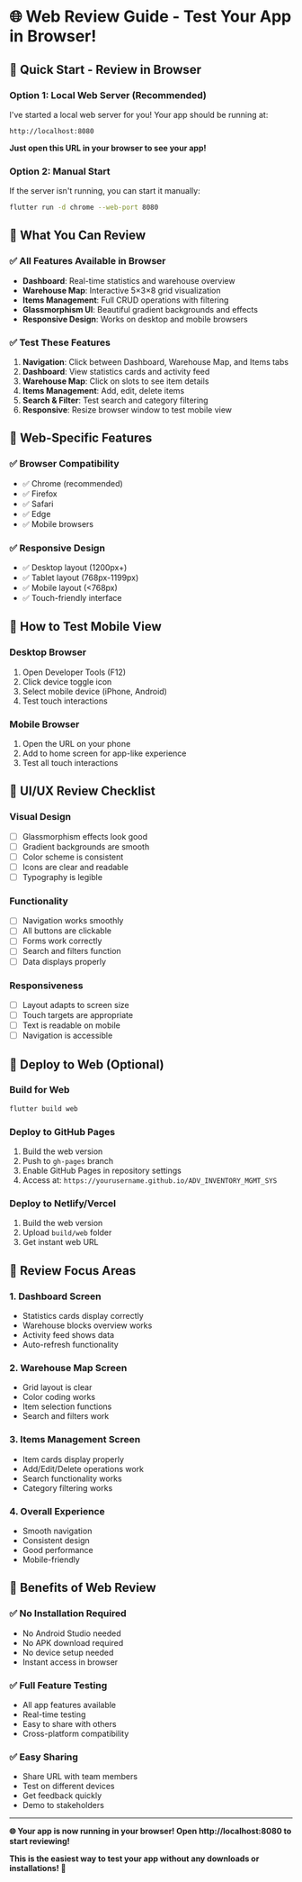 # 🌐 Web Review Guide - Test Your App in Browser!

## 🚀 **Quick Start - Review in Browser**

### **Option 1: Local Web Server (Recommended)**
I've started a local web server for you! Your app should be running at:
```
http://localhost:8080
```

**Just open this URL in your browser to see your app!**

### **Option 2: Manual Start**
If the server isn't running, you can start it manually:
```bash
flutter run -d chrome --web-port 8080
```

## 🎯 **What You Can Review**

### **✅ All Features Available in Browser**
- **Dashboard**: Real-time statistics and warehouse overview
- **Warehouse Map**: Interactive 5×3×8 grid visualization
- **Items Management**: Full CRUD operations with filtering
- **Glassmorphism UI**: Beautiful gradient backgrounds and effects
- **Responsive Design**: Works on desktop and mobile browsers

### **✅ Test These Features**
1. **Navigation**: Click between Dashboard, Warehouse Map, and Items tabs
2. **Dashboard**: View statistics cards and activity feed
3. **Warehouse Map**: Click on slots to see item details
4. **Items Management**: Add, edit, delete items
5. **Search & Filter**: Test search and category filtering
6. **Responsive**: Resize browser window to test mobile view

## 🔧 **Web-Specific Features**

### **✅ Browser Compatibility**
- ✅ Chrome (recommended)
- ✅ Firefox
- ✅ Safari
- ✅ Edge
- ✅ Mobile browsers

### **✅ Responsive Design**
- ✅ Desktop layout (1200px+)
- ✅ Tablet layout (768px-1199px)
- ✅ Mobile layout (<768px)
- ✅ Touch-friendly interface

## 📱 **How to Test Mobile View**

### **Desktop Browser**
1. Open Developer Tools (F12)
2. Click device toggle icon
3. Select mobile device (iPhone, Android)
4. Test touch interactions

### **Mobile Browser**
1. Open the URL on your phone
2. Add to home screen for app-like experience
3. Test all touch interactions

## 🎨 **UI/UX Review Checklist**

### **Visual Design**
- [ ] Glassmorphism effects look good
- [ ] Gradient backgrounds are smooth
- [ ] Color scheme is consistent
- [ ] Icons are clear and readable
- [ ] Typography is legible

### **Functionality**
- [ ] Navigation works smoothly
- [ ] All buttons are clickable
- [ ] Forms work correctly
- [ ] Search and filters function
- [ ] Data displays properly

### **Responsiveness**
- [ ] Layout adapts to screen size
- [ ] Touch targets are appropriate
- [ ] Text is readable on mobile
- [ ] Navigation is accessible

## 🚀 **Deploy to Web (Optional)**

### **Build for Web**
```bash
flutter build web
```

### **Deploy to GitHub Pages**
1. Build the web version
2. Push to `gh-pages` branch
3. Enable GitHub Pages in repository settings
4. Access at: `https://yourusername.github.io/ADV_INVENTORY_MGMT_SYS`

### **Deploy to Netlify/Vercel**
1. Build the web version
2. Upload `build/web` folder
3. Get instant web URL

## 🎯 **Review Focus Areas**

### **1. Dashboard Screen**
- Statistics cards display correctly
- Warehouse blocks overview works
- Activity feed shows data
- Auto-refresh functionality

### **2. Warehouse Map Screen**
- Grid layout is clear
- Color coding works
- Item selection functions
- Search and filters work

### **3. Items Management Screen**
- Item cards display properly
- Add/Edit/Delete operations work
- Search functionality works
- Category filtering works

### **4. Overall Experience**
- Smooth navigation
- Consistent design
- Good performance
- Mobile-friendly

## 🎉 **Benefits of Web Review**

### **✅ No Installation Required**
- No Android Studio needed
- No APK download required
- No device setup needed
- Instant access in browser

### **✅ Full Feature Testing**
- All app features available
- Real-time testing
- Easy to share with others
- Cross-platform compatibility

### **✅ Easy Sharing**
- Share URL with team members
- Test on different devices
- Get feedback quickly
- Demo to stakeholders

---

**🌐 Your app is now running in your browser! Open http://localhost:8080 to start reviewing!**

**This is the easiest way to test your app without any downloads or installations! 🚀**
